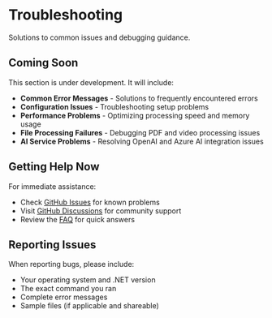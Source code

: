 # Troubleshooting

Solutions to common issues and debugging guidance.

## Coming Soon

This section is under development. It will include:

- **Common Error Messages** - Solutions to frequently encountered errors
- **Configuration Issues** - Troubleshooting setup problems
- **Performance Problems** - Optimizing processing speed and memory usage
- **File Processing Failures** - Debugging PDF and video processing issues
- **AI Service Problems** - Resolving OpenAI and Azure AI integration issues

## Getting Help Now

For immediate assistance:

- Check [GitHub Issues](https://github.com/danielshue/notebook-automation/issues) for known problems
- Visit [GitHub Discussions](https://github.com/danielshue/notebook-automation/discussions) for community support
- Review the [FAQ](../getting-started/faq.md) for quick answers

## Reporting Issues

When reporting bugs, please include:

- Your operating system and .NET version
- The exact command you ran
- Complete error messages
- Sample files (if applicable and shareable)
